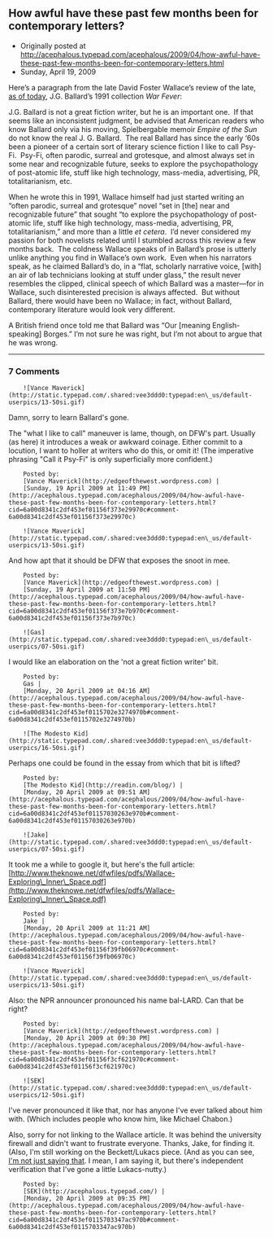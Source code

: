 ## How awful have these past few months been for contemporary letters?

 * Originally posted at http://acephalous.typepad.com/acephalous/2009/04/how-awful-have-these-past-few-months-been-for-contemporary-letters.html
 * Sunday, April 19, 2009



Here’s a paragraph from the late David Foster Wallace’s review of the late, [as of today](http://www.telegraph.co.uk/news/obituaries/culture-obituaries/books-obituaries/5183831/JG-Ballard.html), J.G. Ballard’s 1991 collection _War Fever_:

J.G. Ballard is not a great fiction writer, but he is an
important one.  If that seems like an inconsistent judgment, be advised
that American readers who know Ballard only via his moving,
Spielbergable memoir _Empire of the Sun_ do not know the real
J. G. Ballard.  The real Ballard has since the early ‘60s been a
pioneer of a certain sort of literary science fiction I like to call
Psy-Fi.  Psy-Fi, often parodic, surreal and grotesque, and almost
always set in some near and recognizable future, seeks to explore the
psychopathology of post-atomic life, stuff like high technology,
mass-media, advertising, PR, totalitarianism, etc.

When he wrote this in 1991, Wallace himself had just started writing an
“often parodic, surreal and grotesque” novel “set in [the] near and
recognizable future” that sought “to explore the psychopathology of
post-atomic life, stuff like high technology, mass-media, advertising,
PR, totalitarianism,” and more than a little _et cetera_. 
I’d never considered my passion for both novelists related until I
stumbled across this review a few months back.  The coldness Wallace
speaks of in Ballard’s prose is utterly unlike anything you find in
Wallace’s own work.  Even when his narrators speak, as he claimed
Ballard’s do, in a “flat, scholarly narrative voice, [with] an air of
lab technicians looking at stuff under glass,” the result never
resembles the clipped, clinical speech of which Ballard was a
master—for in Wallace, such disinterested precision is always
affected.  But without Ballard, there would have been no Wallace; in
fact, without Ballard, contemporary literature would look very
different.  

A British friend once told me that Ballard was “Our [meaning
English-speaking] Borges.” I’m not sure he was right, but I’m not about
to argue that he was wrong.

		

* * *

### 7 Comments 

		

                
[]()

	

		![Vance Maverick](http://static.typepad.com/.shared:vee3ddd0:typepad:en\_us/default-userpics/13-50si.gif)
	

	

		

Damn, sorry to learn Ballard's gone.

The "what I like to call" maneuver is lame, though, on DFW's part. Usually (as here) it introduces a weak or awkward coinage. Either commit to a locution, I want to holler at writers who do this, or omit it! (The imperative phrasing "Call it Psy-Fi" is only superficially more confident.)

	

		Posted by:
		[Vance Maverick](http://edgeofthewest.wordpress.com) |
		[Sunday, 19 April 2009 at 11:49 PM](http://acephalous.typepad.com/acephalous/2009/04/how-awful-have-these-past-few-months-been-for-contemporary-letters.html?cid=6a00d8341c2df453ef01156f373e29970c#comment-6a00d8341c2df453ef01156f373e29970c)

[]()

	

		![Vance Maverick](http://static.typepad.com/.shared:vee3ddd0:typepad:en\_us/default-userpics/13-50si.gif)
	

	

		

And how apt that it should be DFW that exposes the snoot in mee.

	

		Posted by:
		[Vance Maverick](http://edgeofthewest.wordpress.com) |
		[Sunday, 19 April 2009 at 11:50 PM](http://acephalous.typepad.com/acephalous/2009/04/how-awful-have-these-past-few-months-been-for-contemporary-letters.html?cid=6a00d8341c2df453ef01156f373e7b970c#comment-6a00d8341c2df453ef01156f373e7b970c)

[]()

	

		![Gas](http://static.typepad.com/.shared:vee3ddd0:typepad:en\_us/default-userpics/07-50si.gif)
	

	

		

I would like an elaboration on the 'not a great fiction writer' bit.

	

		Posted by:
		Gas |
		[Monday, 20 April 2009 at 04:16 AM](http://acephalous.typepad.com/acephalous/2009/04/how-awful-have-these-past-few-months-been-for-contemporary-letters.html?cid=6a00d8341c2df453ef0115702e3274970b#comment-6a00d8341c2df453ef0115702e3274970b)

[]()

	

		![The Modesto Kid](http://static.typepad.com/.shared:vee3ddd0:typepad:en\_us/default-userpics/16-50si.gif)
	

	

		

Perhaps one could be found in the essay from which that bit is lifted?

	

		Posted by:
		[The Modesto Kid](http://readin.com/blog/) |
		[Monday, 20 April 2009 at 09:51 AM](http://acephalous.typepad.com/acephalous/2009/04/how-awful-have-these-past-few-months-been-for-contemporary-letters.html?cid=6a00d8341c2df453ef01157030263e970b#comment-6a00d8341c2df453ef01157030263e970b)

[]()

	

		![Jake](http://static.typepad.com/.shared:vee3ddd0:typepad:en\_us/default-userpics/07-50si.gif)
	

	

		

It took me a while to google it, but here's the full article: [http://www.theknowe.net/dfwfiles/pdfs/Wallace-Exploring\_Inner\_Space.pdf](http://www.theknowe.net/dfwfiles/pdfs/Wallace-Exploring\_Inner\_Space.pdf)

	

		Posted by:
		Jake |
		[Monday, 20 April 2009 at 11:21 AM](http://acephalous.typepad.com/acephalous/2009/04/how-awful-have-these-past-few-months-been-for-contemporary-letters.html?cid=6a00d8341c2df453ef01156f39fb06970c#comment-6a00d8341c2df453ef01156f39fb06970c)

[]()

	

		![Vance Maverick](http://static.typepad.com/.shared:vee3ddd0:typepad:en\_us/default-userpics/13-50si.gif)
	

	

		

Also: the NPR announcer pronounced his name bal-LARD. Can that be right?

	

		Posted by:
		[Vance Maverick](http://edgeofthewest.wordpress.com) |
		[Monday, 20 April 2009 at 09:30 PM](http://acephalous.typepad.com/acephalous/2009/04/how-awful-have-these-past-few-months-been-for-contemporary-letters.html?cid=6a00d8341c2df453ef01156f3cf621970c#comment-6a00d8341c2df453ef01156f3cf621970c)

[]()

	

		![SEK](http://static.typepad.com/.shared:vee3ddd0:typepad:en\_us/default-userpics/12-50si.gif)
	

	

		

I've never pronounced it like that, nor has anyone I've ever talked about him with.  (Which includes people who know him, like Michael Chabon.)

Also, sorry for not linking to the Wallace article.  It was behind the university firewall and didn't want to frustrate everyone.  Thanks, Jake, for finding it.  (Also, I'm still working on the Beckett/Lukacs piece.  (And as you can see, [I'm not just saying that](http://adswithoutproducts.com/2009/04/20/the-slowness-of-birth/#comment-1880).  I mean, I am saying it, but there's independent verification that I've gone a little Lukacs-nutty.)

	

		Posted by:
		[SEK](http://acephalous.typepad.com/) |
		[Monday, 20 April 2009 at 09:35 PM](http://acephalous.typepad.com/acephalous/2009/04/how-awful-have-these-past-few-months-been-for-contemporary-letters.html?cid=6a00d8341c2df453ef0115703347ac970b#comment-6a00d8341c2df453ef0115703347ac970b)

		

        